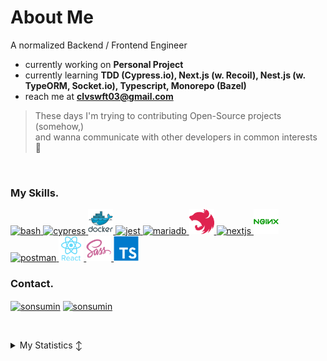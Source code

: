 # About Me

A normalized Backend / Frontend Engineer

- currently working on **Personal Project**
- currently learning **TDD (Cypress.io), Next.js (w. Recoil), Nest.js (w. TypeORM, Socket.io), Typescript, Monorepo (Bazel)**
- reach me at **clvswft03@gmail.com**

> These days I'm trying to contributing Open-Source projects (somehow,)\
> and wanna communicate with other developers in common interests 💬

&nbsp;

<h3 align="left">My Skills.</h3>
<p align="left"> <a href="https://www.gnu.org/software/bash/" target="_blank" rel="noreferrer"> <img src="https://www.vectorlogo.zone/logos/gnu_bash/gnu_bash-icon.svg" alt="bash" width="40" height="40"/> </a> <a href="https://www.cypress.io" target="_blank" rel="noreferrer"> <img src="https://raw.githubusercontent.com/simple-icons/simple-icons/6e46ec1fc23b60c8fd0d2f2ff46db82e16dbd75f/icons/cypress.svg" alt="cypress" width="40" height="40"/> </a> <a href="https://www.docker.com/" target="_blank" rel="noreferrer"> <img src="https://raw.githubusercontent.com/devicons/devicon/master/icons/docker/docker-original-wordmark.svg" alt="docker" width="40" height="40"/> </a> <a href="https://jestjs.io" target="_blank" rel="noreferrer"> <img src="https://www.vectorlogo.zone/logos/jestjsio/jestjsio-icon.svg" alt="jest" width="40" height="40"/> </a> <a href="https://mariadb.org/" target="_blank" rel="noreferrer"> <img src="https://www.vectorlogo.zone/logos/mariadb/mariadb-icon.svg" alt="mariadb" width="40" height="40"/> </a> <a href="https://nestjs.com/" target="_blank" rel="noreferrer"> <img src="https://raw.githubusercontent.com/devicons/devicon/master/icons/nestjs/nestjs-plain.svg" alt="nestjs" width="40" height="40"/> </a> <a href="https://nextjs.org/" target="_blank" rel="noreferrer"> <img src="https://cdn.worldvectorlogo.com/logos/nextjs-2.svg" alt="nextjs" width="40" height="40"/> </a> <a href="https://www.nginx.com" target="_blank" rel="noreferrer"> <img src="https://raw.githubusercontent.com/devicons/devicon/master/icons/nginx/nginx-original.svg" alt="nginx" width="40" height="40"/> </a> <a href="https://postman.com" target="_blank" rel="noreferrer"> <img src="https://www.vectorlogo.zone/logos/getpostman/getpostman-icon.svg" alt="postman" width="40" height="40"/> </a> <a href="https://reactjs.org/" target="_blank" rel="noreferrer"> <img src="https://raw.githubusercontent.com/devicons/devicon/master/icons/react/react-original-wordmark.svg" alt="react" width="40" height="40"/> </a> <a href="https://sass-lang.com" target="_blank" rel="noreferrer"> <img src="https://raw.githubusercontent.com/devicons/devicon/master/icons/sass/sass-original.svg" alt="sass" width="40" height="40"/> </a> <a href="https://www.typescriptlang.org/" target="_blank" rel="noreferrer"> <img src="https://raw.githubusercontent.com/devicons/devicon/master/icons/typescript/typescript-original.svg" alt="typescript" width="40" height="40"/> </a> </p>

<h3 align="left">Contact.</h3>
<p align="left"> <a href="https://linkedin.com/in/sonsumin" target="blank"><img align="center" src="https://raw.githubusercontent.com/rahuldkjain/github-profile-readme-generator/master/src/images/icons/Social/github.svg" alt="sonsumin" height="30" width="40" /></a> <a href="https://linkedin.com/in/sonsumin" target="blank"><img align="center" src="https://raw.githubusercontent.com/rahuldkjain/github-profile-readme-generator/master/src/images/icons/Social/linked-in-alt.svg" alt="sonsumin" height="30" width="40" /></a>
</p>

&nbsp;

<details>
 <summary>My Statistics ↕️</summary>

<!--START_SECTION:waka-->
![Code Time](http://img.shields.io/badge/Code%20Time-1%2C034%20hrs%2025%20mins-blue)

![Profile Views](http://img.shields.io/badge/Profile%20Views-10-blue)

**🐱 My GitHub Data** 

> 🏆 1,468 Contributions in the Year 2022
 > 
> 📦 12.5 MB Used in GitHub's Storage 
 > 
> 💼 Opted to Hire
 > 
> 📜 374 Public Repositories 
 > 
> 🔑 109 Private Repositories  
 > 
**I'm a Night 🦉** 

```text
🌞 Morning    1 commits      ░░░░░░░░░░░░░░░░░░░░░░░░░   1.79% 
🌆 Daytime    23 commits     ██████████░░░░░░░░░░░░░░░   41.07% 
🌃 Evening    28 commits     ████████████░░░░░░░░░░░░░   50.0% 
🌙 Night      4 commits      █░░░░░░░░░░░░░░░░░░░░░░░░   7.14%

```
📅 **I'm Most Productive on Thursday** 

```text
Monday       2 commits      █░░░░░░░░░░░░░░░░░░░░░░░░   3.57% 
Tuesday      4 commits      █░░░░░░░░░░░░░░░░░░░░░░░░   7.14% 
Wednesday    4 commits      █░░░░░░░░░░░░░░░░░░░░░░░░   7.14% 
Thursday     18 commits     ████████░░░░░░░░░░░░░░░░░   32.14% 
Friday       18 commits     ████████░░░░░░░░░░░░░░░░░   32.14% 
Saturday     7 commits      ███░░░░░░░░░░░░░░░░░░░░░░   12.5% 
Sunday       3 commits      █░░░░░░░░░░░░░░░░░░░░░░░░   5.36%

```


📊 **This Week I Spent My Time On** 

```text
⌚︎ Time Zone: Asia/Seoul

💬 Programming Languages: 
TypeScript               6 hrs 36 mins       ██████░░░░░░░░░░░░░░░░░░░   25.86% 
JSON                     4 hrs 22 mins       ████░░░░░░░░░░░░░░░░░░░░░   17.14% 
YAML                     2 hrs 33 mins       ██░░░░░░░░░░░░░░░░░░░░░░░   9.99% 
JavaScript               2 hrs 10 mins       ██░░░░░░░░░░░░░░░░░░░░░░░   8.53% 
Python                   1 hr 51 mins        █░░░░░░░░░░░░░░░░░░░░░░░░   7.3%

🔥 Editors: 
VS Code                  12 hrs 38 mins      ██████████████░░░░░░░░░░░   57.39% 
PyCharmCore              4 hrs 52 mins       █████░░░░░░░░░░░░░░░░░░░░   22.14% 
Neovim                   4 hrs 30 mins       █████░░░░░░░░░░░░░░░░░░░░   20.47%

💻 Operating System: 
Linux                    22 hrs 2 mins       █████████████████████████   100.0%

```

**I Mostly Code in JavaScript** 

```text
JavaScript               20 repos            ██████░░░░░░░░░░░░░░░░░░░   26.32% 
TypeScript               17 repos            █████░░░░░░░░░░░░░░░░░░░░   22.37% 
Python                   8 repos             ██░░░░░░░░░░░░░░░░░░░░░░░   10.53% 
Shell                    7 repos             ██░░░░░░░░░░░░░░░░░░░░░░░   9.21% 
CSS                      6 repos             ██░░░░░░░░░░░░░░░░░░░░░░░   7.89%

```


**Timeline**

![Chart not found](https://raw.githubusercontent.com/todaypp/todaypp/master/charts/bar_graph.png) 


 Last Updated on 15/08/2022 18:07:32 UTC
<!--END_SECTION:waka-->
</details>
